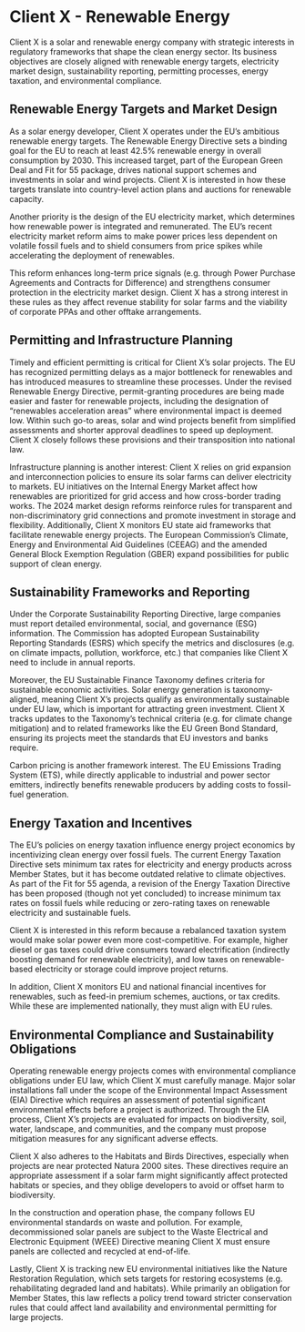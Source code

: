 
# Client X - Renewable Energy

Client X is a solar and renewable energy company with strategic interests in regulatory frameworks that shape the clean energy sector. Its business objectives are closely aligned with renewable energy targets, electricity market design, sustainability reporting, permitting processes, energy taxation, and environmental compliance.

## Renewable Energy Targets and Market Design

As a solar energy developer, Client X operates under the EU’s ambitious renewable energy targets. The Renewable Energy Directive sets a binding goal for the EU to reach at least 42.5% renewable energy in overall consumption by 2030. This increased target, part of the European Green Deal and Fit for 55 package, drives national support schemes and investments in solar and wind projects. Client X is interested in how these targets translate into country-level action plans and auctions for renewable capacity.

Another priority is the design of the EU electricity market, which determines how renewable power is integrated and remunerated. The EU’s recent electricity market reform aims to make power prices less dependent on volatile fossil fuels and to shield consumers from price spikes while accelerating the deployment of renewables.

This reform enhances long-term price signals (e.g. through Power Purchase Agreements and Contracts for Difference) and strengthens consumer protection in the electricity market design. Client X has a strong interest in these rules as they affect revenue stability for solar farms and the viability of corporate PPAs and other offtake arrangements.

## Permitting and Infrastructure Planning

Timely and efficient permitting is critical for Client X’s solar projects. The EU has recognized permitting delays as a major bottleneck for renewables and has introduced measures to streamline these processes. Under the revised Renewable Energy Directive, permit-granting procedures are being made easier and faster for renewable projects, including the designation of “renewables acceleration areas” where environmental impact is deemed low. Within such go-to areas, solar and wind projects benefit from simplified assessments and shorter approval deadlines to speed up deployment. Client X closely follows these provisions and their transposition into national law.

Infrastructure planning is another interest: Client X relies on grid expansion and interconnection policies to ensure its solar farms can deliver electricity to markets. EU initiatives on the Internal Energy Market affect how renewables are prioritized for grid access and how cross-border trading works. The 2024 market design reforms reinforce rules for transparent and non-discriminatory grid connections and promote investment in storage and flexibility. Additionally, Client X monitors EU state aid frameworks that facilitate renewable energy projects. The European Commission’s Climate, Energy and Environmental Aid Guidelines (CEEAG) and the amended General Block Exemption Regulation (GBER) expand possibilities for public support of clean energy.

## Sustainability Frameworks and Reporting

Under the Corporate Sustainability Reporting Directive, large companies must report detailed environmental, social, and governance (ESG) information. The Commission has adopted European Sustainability Reporting Standards (ESRS) which specify the metrics and disclosures (e.g. on climate impacts, pollution, workforce, etc.) that companies like Client X need to include in annual reports.

Moreover, the EU Sustainable Finance Taxonomy defines criteria for sustainable economic activities. Solar energy generation is taxonomy-aligned, meaning Client X’s projects qualify as environmentally sustainable under EU law, which is important for attracting green investment. Client X tracks updates to the Taxonomy’s technical criteria (e.g. for climate change mitigation) and to related frameworks like the EU Green Bond Standard, ensuring its projects meet the standards that EU investors and banks require.

Carbon pricing is another framework interest. The EU Emissions Trading System (ETS), while directly applicable to industrial and power sector emitters, indirectly benefits renewable producers by adding costs to fossil-fuel generation.

## Energy Taxation and Incentives

The EU’s policies on energy taxation influence energy project economics by incentivizing clean energy over fossil fuels. The current Energy Taxation Directive sets minimum tax rates for electricity and energy products across Member States, but it has become outdated relative to climate objectives. As part of the Fit for 55 agenda, a revision of the Energy Taxation Directive has been proposed (though not yet concluded) to increase minimum tax rates on fossil fuels while reducing or zero-rating taxes on renewable electricity and sustainable fuels.

Client X is interested in this reform because a rebalanced taxation system would make solar power even more cost-competitive. For example, higher diesel or gas taxes could drive consumers toward electrification (indirectly boosting demand for renewable electricity), and low taxes on renewable-based electricity or storage could improve project returns.

In addition, Client X monitors EU and national financial incentives for renewables, such as feed-in premium schemes, auctions, or tax credits. While these are implemented nationally, they must align with EU rules.

## Environmental Compliance and Sustainability Obligations

Operating renewable energy projects comes with environmental compliance obligations under EU law, which Client X must carefully manage. Major solar installations fall under the scope of the Environmental Impact Assessment (EIA) Directive which requires an assessment of potential significant environmental effects before a project is authorized. Through the EIA process, Client X’s projects are evaluated for impacts on biodiversity, soil, water, landscape, and communities, and the company must propose mitigation measures for any significant adverse effects.

Client X also adheres to the Habitats and Birds Directives, especially when projects are near protected Natura 2000 sites. These directives require an appropriate assessment if a solar farm might significantly affect protected habitats or species, and they oblige developers to avoid or offset harm to biodiversity.

In the construction and operation phase, the company follows EU environmental standards on waste and pollution. For example, decommissioned solar panels are subject to the Waste Electrical and Electronic Equipment (WEEE) Directive meaning Client X must ensure panels are collected and recycled at end-of-life.

Lastly, Client X is tracking new EU environmental initiatives like the Nature Restoration Regulation, which sets targets for restoring ecosystems (e.g. rehabilitating degraded land and habitats). While primarily an obligation for Member States, this law reflects a policy trend toward stricter conservation rules that could affect land availability and environmental permitting for large projects.
